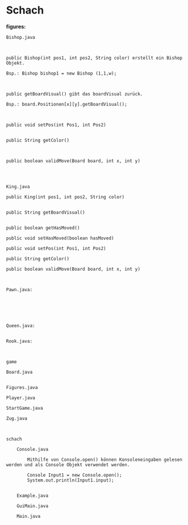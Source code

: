 # Schach

**figures:**


    Bishop.java
    
    
    
    public Bishop(int pos1, int pos2, String color) erstellt ein Bishop Objekt.
    
    Bsp.: Bishop bishop1 = new Bishop (1,1,w);
    
    
    
    public getBoardVisual() gibt das boardVisual zurück.
    
    Bsp.: board.Positionen[x][y].getBoardVisual();
    
    
    
    public void setPos(int Pos1, int Pos2)
    
    
    public String getColor()
    
    
    
    public boolean validMove(Board board, int x, int y)
    
    
    
    
    King.java
    
    public King(int pos1, int pos2, String color)
    
    
    public String getBoardVisual()
    
    
    public boolean getHasMoved()
    
    public void setHasMoved(boolean hasMoved)
    
    public void setPos(int Pos1, int Pos2)
    
    public String getColor()
    
    public boolean validMove(Board board, int x, int y)
    
    
    
    Pawn.java:
    
    
    
    
    
    
    Queen.java:
    
    
    Rook.java:
    
    
    
    game
    
    Board.java
    
    
    Figures.java
    
    Player.java
    
    StartGame.java
    
    Zug.java
    
    
    
    schach
    
        Console.java
        
            Mithilfe von Console.open() können Konsoleneingaben gelesen werden und als Console Objekt verwendet werden.
            
            Console Input1 = new Console.open();
            System.out.println(Input1.input);
        
        
        Example.java
        
        GuiMain.java
        
        Main.java
        
        